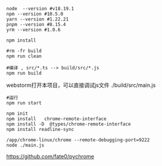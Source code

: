 ```shell
node  --version #v18.19.1
npm --version #10.5.0
yarn --version #1.22.21
pnpm --version #8.15.4
yrm --version #1.0.6
```

```shell
npm install

#rm -fr build
npm run clean

#编译 , src/*.ts --> build/src/*.js
npm run build  

```
webstorm打开本项目，可以直接调试js文件 ./build/src/main.js

```shell
#运行
npm run start

```

```shell
npm init
npm install   chrome-remote-interface
npm install -D  @types/chrome-remote-interface
npm install readline-sync

/app/chrome-linux/chrome --remote-debugging-port=9222
node ./main.js

```


https://github.com/fate0/pychrome
